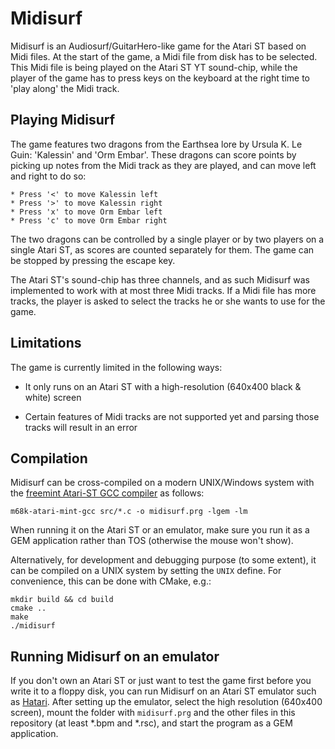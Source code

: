 Midisurf
================

Midisurf is an Audiosurf/GuitarHero-like game for the Atari ST based on Midi files. At the start of the game, a Midi file from disk has to be selected. This Midi file is being played on the Atari ST YT sound-chip, while the player of the game has to press keys on the keyboard at the right time to 'play along' the Midi track.


Playing Midisurf
-------------

The game features two dragons from the Earthsea lore by Ursula K. Le Guin: 'Kalessin' and 'Orm Embar'. These dragons can score points by picking up notes from the Midi track as they are played, and can move left and right to do so:

    * Press '<' to move Kalessin left
    * Press '>' to move Kalessin right
    * Press 'x' to move Orm Embar left
    * Press 'c' to move Orm Embar right

The two dragons can be controlled by a single player or by two players on a single Atari ST, as scores are counted separately for them. The game can be stopped by pressing the escape key.

The Atari ST's sound-chip has three channels, and as such Midisurf was implemented to work with at most three Midi tracks. If a Midi file has more tracks, the player is asked to select the tracks he or she wants to use for the game.


Limitations
-------------

The game is currently limited in the following ways:

* It only runs on an Atari ST with a high-resolution (640x400 black & white) screen

* Certain features of Midi tracks are not supported yet and parsing those tracks will result in an error




Compilation
-------------

Midisurf can be cross-compiled on a modern UNIX/Windows system with the [freemint Atari-ST GCC compiler](https://github.com/freemint/m68k-atari-mint-gcc) as follows:

    m68k-atari-mint-gcc src/*.c -o midisurf.prg -lgem -lm

When running it on the Atari ST or an emulator, make sure you run it as a GEM application rather than TOS (otherwise the mouse won't show).

Alternatively, for development and debugging purpose (to some extent), it can be compiled on a UNIX system by setting the `UNIX` define. For convenience, this can be done with CMake, e.g.:

    mkdir build && cd build
    cmake ..
    make
    ./midisurf



Running Midisurf on an emulator
-------------

If you don't own an Atari ST or just want to test the game first before you write it to a floppy disk, you can run Midisurf on an Atari ST emulator such as [Hatari](https://hatari.tuxfamily.org/). After setting up the emulator, select the high resolution (640x400 screen), mount the folder with `midisurf.prg` and the other files in this repository (at least *.bpm and *.rsc), and start the program as a GEM application.
